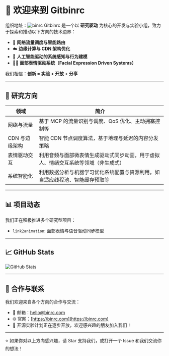 # 👋 欢迎来到 Gitbinrc 
组织地址：![binrc](https://github.com/binrchq)
Gitbinrc 是一个以 **研究驱动** 为核心的开发与实验小组，致力于探索和推动以下方向的技术边界：

- 📡 **网络流量调度与智能路由**
- ☁️ **边缘计算与 CDN 架构优化**
- 🧠 **人工智能驱动的系统感知与行为建模**
- 😶‍🌫️ **面部表情驱动系统（Facial Expression Driven Systems）**

我们相信：**创新 = 实验 + 开放 + 分享**

---

## 🔬 研究方向

| 领域           | 简介                                                                 |
|----------------|----------------------------------------------------------------------|
| 网络与流量      | 基于 MCP 的流量识别与调度、QoS 优化、主动拥塞控制等                             |
| CDN 与边缘架构 | 智能 CDN 节点调度算法，基于地理与延迟的内容分发策略                                 |
| 表情驱动交互    | 利用音频与面部微表情生成驱动式同步动画，用于虚拟人、情绪交互系统等领域（非生成式）    |
| 系统智能化      | 利用数据分析与机器学习优化系统配置与资源利用，如自适应线程池、智能缓存预取等               |

---

## 📊 项目动态

我们正在积极推进多个研究型项目：

- `link2animation`: 面部表情与语音驱动同步模型

---

## 📈 GitHub Stats

![GitHub Stats](https://github-readme-stats.vercel.app/api?username=binrclab&show_icons=true&theme=transparent)

---

## 🤝 合作与联系

我们欢迎来自各个方向的合作与交流：

- 📮 邮箱：hello@binrc.com
- 🌐 官网：[https://binrc.com](https://binrc.com)
- 🧪 开源实验计划正在逐步开放，欢迎感兴趣的朋友加入我们！

---

⭐ 如果你对以上方向感兴趣，请 Star 支持我们，或打开一个 Issue 和我们交流你的想法！
